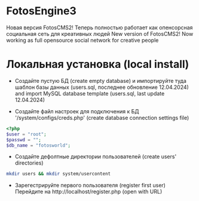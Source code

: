 # FotosEngine3
Новая версия FotosCMS2! Теперь полностью работает как опенсорсная социальная сеть для креативных людей
New version of FotosCMS2! Now working as full opensource social network for creative people

# Локальная установка (local install)

- Создайте пустую БД (create empty database)
и импортируйте туда шаблон базы данных (users.sql, последнее обновление 12.04.2024)
and import MySQL database template (users.sql, last update 12.04.2024)

- Создайте файл настроек для подключения к БД '/system/configs/creds.php' (create database connection settings file)
```php
<?php
$user = "root";
$passwd = "";
$db_name = "fotosworld";
```

- Создайте дефолтные директории пользователей (create users' directories)
```bash
mkdir users && mkdir system/usercontent
```

- Зарегестрируйте первого пользователя (register first user)
Перейдите на http://localhost/register.php (open with URL)
